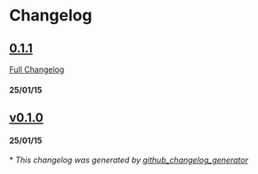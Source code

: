 # Changelog

## [0.1.1](https://github.com/tocker/github-test/tree/0.1.1)
[Full Changelog](https://github.com/tocker/github-test/compare/v0.1.0...0.1.1)
#### 25/01/15
## [v0.1.0](https://github.com/tocker/github-test/tree/v0.1.0)
#### 25/01/15


\* *This changelog was generated by [github_changelog_generator](https://github.com/skywinder/Github-Changelog-Generator)*